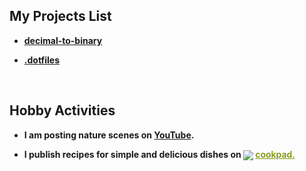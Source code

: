 ## **My Projects List**

- **[decimal-to-binary](https://shingokumada.github.io/decimal-to-binary/)**

- **[.dotfiles](https://shingokumada.github.io/.dotfiles/)**

</br>

## **Hobby Activities**

- **I am posting nature scenes on [YouTube](https://youtube.com/@user-nr5ck5yt8c?feature=shared).** 

- **I publish recipes for simple and delicious dishes on  <a target="_blank" href="https://cookpad.com"><img style="border: 0px; vertical-align: middle;" src="https://img3.cookpad.com/image/link/cpicon.gif" /></a> <a style="color:#7d940a;font-weight:600;" target="_blank" href="https://cookpad.com/recipe/7865085">cookpad.</a>**


